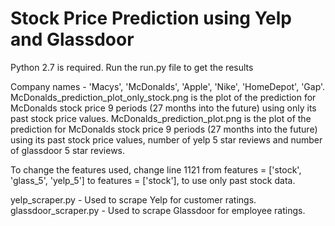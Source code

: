 <h1>Stock Price Prediction using Yelp and Glassdoor</h1>

Python 2.7 is required.
Run the run.py file to get the results

Company names - 'Macys', 'McDonalds', 'Apple', 'Nike', 'HomeDepot', 'Gap'.
McDonalds_prediction_plot_only_stock.png is the plot of the prediction for McDonalds stock price 9 periods (27 months into the future) using only its past stock price values.
McDonalds_prediction_plot.png is the plot of the prediction for McDonalds stock price 9 periods (27 months into the future) using its past stock price values, number of yelp 5 star reviews and number of glassdoor 5 star reviews.

To change the features used, change line 1121 from features = ['stock', 'glass_5', 'yelp_5'] to features = ['stock'], to use only past stock data.

yelp_scraper.py - Used to scrape Yelp for customer ratings.
glassdoor_scraper.py - Used to scrape Glassdoor for employee ratings.
